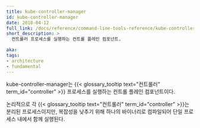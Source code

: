 ```yaml
---
title: kube-controller-manager
id: kube-controller-manager
date: 2018-04-12
full_link: /docs/reference/command-line-tools-reference/kube-controller-manager/
short_description: >
  컨트롤러 프로세스를 실행하는 컨트롤 플레인 컴포넌트.

aka:
tags:
- architecture
- fundamental
---
```

kube-controller-manager는 {{< glossary_tooltip text="컨트롤러" term_id="controller" >}} 프로세스를 실행하는 컨트롤 플레인 컴포넌트이다.

<!--more-->

논리적으로 각 {{< glossary_tooltip text="컨트롤러" term_id="controller" >}}는 분리된 프로세스이지만, 복잡성을 낮추기 위해 하나의 바이너리로 컴파일되어 단일 프로세스 내에서 함께 실행된다.
